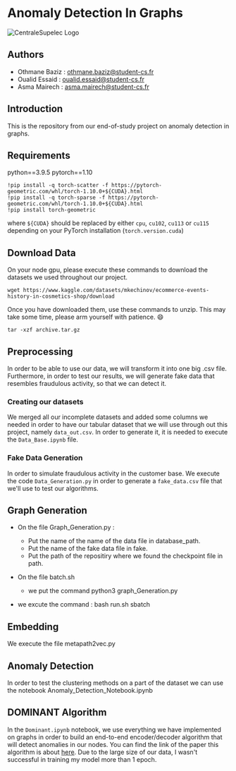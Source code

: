 # Anomaly Detection In Graphs

![CentraleSupelec Logo](https://www.centralesupelec.fr/sites/all/themes/cs_theme/medias/common/images/intro/logo_nouveau.jpg)


## Authors 
* Othmane Baziz : othmane.baziz@student-cs.fr
* Oualid Essaid : oualid.essaid@student-cs.fr
* Asma Mairech : asma.mairech@student-cs.fr

## Introduction

This is the repository from our end-of-study project on anomaly detection in graphs. 

## Requirements

python==3.9.5
pytorch==1.10

```
!pip install -q torch-scatter -f https://pytorch-geometric.com/whl/torch-1.10.0+${CUDA}.html
!pip install -q torch-sparse -f https://pytorch-geometric.com/whl/torch-1.10.0+${CUDA}.html
!pip install torch-geometric
```
where `${CUDA}` should be replaced by either `cpu`, `cu102`, `cu113` or `cu115` depending on your PyTorch installation (`torch.version.cuda`)

## Download Data

On your node gpu, please execute these commands to download the datasets we used throughout our project.

`wget https://www.kaggle.com/datasets/mkechinov/ecommerce-events-history-in-cosmetics-shop/download`

Once you have downloaded them, use these commands to unzip. This may take some time, please arm yourself with patience. :smile:

`tar -xzf archive.tar.gz`

## Preprocessing

In order to be able to use our data, we will transform it into one big .csv file. Furthermore, in order to test our results, we will generate fake data that resembles fraudulous activity, so that we can detect it.

### Creating our datasets

We merged all our incomplete datasets and added some columns we needed in order to have our tabular dataset that we will use through out this project, namely `data_out.csv`. 
In order to generate it, it is needed to execute the `Data_Base.ipynb` file.

### Fake Data Generation

In order to simulate fraudulous activity in the customer base. We execute the code `Data_Generation.py` in order to generate a `fake_data.csv` file that we'll use to test our algorithms.

## Graph Generation

- On the file Graph_Generation.py : 
    - Put the name of the name of the data file in database_path.
    - Put the name of the fake data file in fake.
    - Put the path of the repositiry where we found the checkpoint file in path.
    
- On the file batch.sh 
    - we put the command python3 graph_Generation.py

- we excute the command : bash run.sh sbatch

## Embedding 

We execute the file metapath2vec.py

## Anomaly Detection 

In order to test the clustering methods on a part of the dataset we can use the notebook Anomaly_Detection_Notebook.ipynb

## DOMINANT Algorithm

In the `Dominant.ipynb` notebook, we use everything we have implemented on graphs in order to build an end-to-end encoder/decoder algorithm that will detect anomalies in our nodes. You can find the link of the paper this algorithm is about [here](https://www.public.asu.edu/~kding9/pdf/SDM2019_Deep.pdf).
Due to the large size of our data, I wasn't successful in training my model more than 1 epoch.



